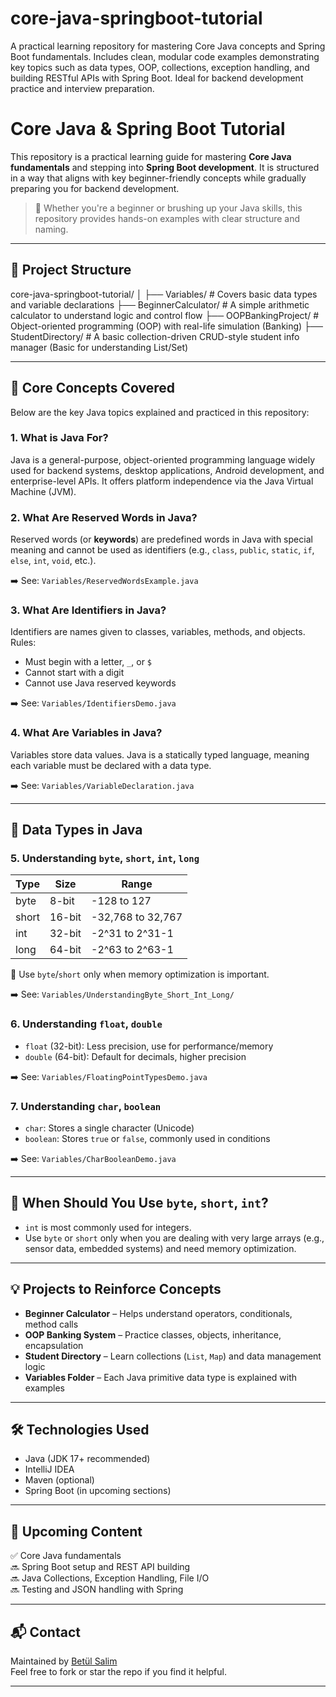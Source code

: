 # core-java-springboot-tutorial
A practical learning repository for mastering Core Java concepts and Spring Boot fundamentals. Includes clean, modular code examples demonstrating key topics such as data types, OOP, collections, exception handling, and building RESTful APIs with Spring Boot. Ideal for backend development practice and interview preparation.


# Core Java & Spring Boot Tutorial

This repository is a practical learning guide for mastering **Core Java fundamentals** and stepping into **Spring Boot development**. It is structured in a way that aligns with key beginner-friendly concepts while gradually preparing you for backend development.

> 🧠 Whether you're a beginner or brushing up your Java skills, this repository provides hands-on examples with clear structure and naming.

---

## 📁 Project Structure

core-java-springboot-tutorial/
│
├── Variables/ # Covers basic data types and variable declarations
├── BeginnerCalculator/ # A simple arithmetic calculator to understand logic and control flow
├── OOPBankingProject/ # Object-oriented programming (OOP) with real-life simulation (Banking)
├── StudentDirectory/ # A basic collection-driven CRUD-style student info manager (Basic for understanding List/Set)


---

## 🧱 Core Concepts Covered

Below are the key Java topics explained and practiced in this repository:

### 1. **What is Java For?**
Java is a general-purpose, object-oriented programming language widely used for backend systems, desktop applications, Android development, and enterprise-level APIs. It offers platform independence via the Java Virtual Machine (JVM).

### 2. **What Are Reserved Words in Java?**
Reserved words (or **keywords**) are predefined words in Java with special meaning and cannot be used as identifiers (e.g., `class`, `public`, `static`, `if`, `else`, `int`, `void`, etc.).

➡️ See: `Variables/ReservedWordsExample.java`

### 3. **What Are Identifiers in Java?**
Identifiers are names given to classes, variables, methods, and objects.  
Rules:
- Must begin with a letter, `_`, or `$`
- Cannot start with a digit
- Cannot use Java reserved keywords

➡️ See: `Variables/IdentifiersDemo.java`

### 4. **What Are Variables in Java?**
Variables store data values. Java is a statically typed language, meaning each variable must be declared with a data type.

➡️ See: `Variables/VariableDeclaration.java`

---

## 🔢 Data Types in Java

### 5. **Understanding `byte`, `short`, `int`, `long`**

| Type   | Size     | Range                          |
|--------|----------|---------------------------------|
| byte   | 8-bit    | -128 to 127                    |
| short  | 16-bit   | -32,768 to 32,767              |
| int    | 32-bit   | -2^31 to 2^31-1                |
| long   | 64-bit   | -2^63 to 2^63-1                |

📌 Use `byte`/`short` only when memory optimization is important.

➡️ See: `Variables/UnderstandingByte_Short_Int_Long/`

### 6. **Understanding `float`, `double`**

- `float` (32-bit): Less precision, use for performance/memory
- `double` (64-bit): Default for decimals, higher precision

➡️ See: `Variables/FloatingPointTypesDemo.java`

### 7. **Understanding `char`, `boolean`**

- `char`: Stores a single character (Unicode)
- `boolean`: Stores `true` or `false`, commonly used in conditions

➡️ See: `Variables/CharBooleanDemo.java`

---

## 📌 When Should You Use `byte`, `short`, `int`?

- `int` is most commonly used for integers.
- Use `byte` or `short` only when you are dealing with very large arrays (e.g., sensor data, embedded systems) and need memory optimization.

---

## 💡 Projects to Reinforce Concepts

- **Beginner Calculator** – Helps understand operators, conditionals, method calls
- **OOP Banking System** – Practice classes, objects, inheritance, encapsulation
- **Student Directory** – Learn collections (`List`, `Map`) and data management logic
- **Variables Folder** – Each Java primitive data type is explained with examples

---

## 🛠️ Technologies Used

- Java (JDK 17+ recommended)
- IntelliJ IDEA
- Maven (optional)
- Spring Boot (in upcoming sections)

---

## 🚧 Upcoming Content

✅ Core Java fundamentals  
🔜 Spring Boot setup and REST API building  
🔜 Java Collections, Exception Handling, File I/O  
🔜 Testing and JSON handling with Spring

---

## 📬 Contact

Maintained by [Betül Salim](https://github.com/betulsalim)  
Feel free to fork or star the repo if you find it helpful.

---

